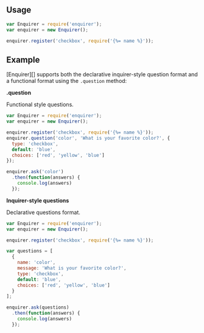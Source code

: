 ## Usage

```js
var Enquirer = require('enquirer');
var enquirer = new Enquirer();

enquirer.register('checkbox', require('{%= name %}'));
```

## Example

[Enquirer][] supports both the declarative inquirer-style question format and a functional format using the `.question` method:

**.question**

Functional style questions.

```js
var Enquirer = require('enquirer');
var enquirer = new Enquirer();

enquirer.register('checkbox', require('{%= name %}'));
enquirer.question('color', 'What is your favorite color?', {
  type: 'checkbox',
  default: 'blue',
  choices: ['red', 'yellow', 'blue']
});

enquirer.ask('color')
  .then(function(answers) {
    console.log(answers)
  });
```

**Inquirer-style questions**

Declarative questions format.

```js
var Enquirer = require('enquirer');
var enquirer = new Enquirer();

enquirer.register('checkbox', require('{%= name %}'));

var questions = [
  {
    name: 'color',
    message: 'What is your favorite color?',
    type: 'checkbox',
    default: 'blue',
    choices: ['red', 'yellow', 'blue']
  }
];

enquirer.ask(questions)
  .then(function(answers) {
    console.log(answers)
  });
```
